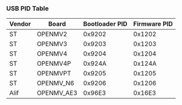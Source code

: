 ### USB PID Table

| Vendor | Board       | Bootloader PID | Firmware PID |
|--------|-------------|----------------|---------------|
| ST     | OPENMV2     | 0x9202         | 0x1202        |
| ST     | OPENMV3     | 0x9203         | 0x1203        |
| ST     | OPENMV4     | 0x9204         | 0x1204        |
| ST     | OPENMV4P    | 0x924A         | 0x124A        |
| ST     | OPENMVPT    | 0x9205         | 0x1205        |
| ST     | OPENMV_N6   | 0x9206         | 0x1206        |
| Alif   | OPENMV_AE3  | 0x96E3         | 0x16E3        |
